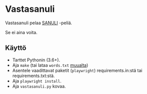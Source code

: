 # Vastasanuli

Vastasanuli pelaa [SANULI](https://sanuli.fi/) -peliä.

Se ei aina voita.

## Käyttö

* Tarttet Pythonin (3.6+).
* Aja `make` (tai lataa `words.txt` [muualta](https://github.com/akx/fi-words/))
* Asentele vaadittavat paketit (`playwright`) requirements.in:stä tai requirements.txt:stä.
* Aja `playwright install`.
* Aja `vastasanuli.py` kovaa.
